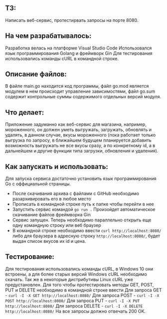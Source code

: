 ## ТЗ: 
Написать веб-сервис, протестирвать запросы на порте 8080.

## На чем разрабатывалось:
Разработка велась на платформе Visual Studio Code
Использовался язык программирования Golang и фреймворк Gin
Для тестирования использовались команды cURL в командной строке.

## Описание файлов:
В файле main.go находится код программы, файл go.mod является модулем
в нем происходит управление зависимостями, файл go.sum содержит
контрольные суммы содержимого отдельных версий модуля.

## Что делает:
Приложение задуманно как веб-сервис для магазина, например, мороженного, он должен уметь выгружать,
загружать, обновлять и удалять, в данном случае, вкусы мороженного (пока работает только выгрузка по запросу,
в ближайшем будущем планируется добавить возможность выгружать не все вкусы сразу, а по конкретному id, а в дальнейшем
и другие функции типа загрузки, обновления и удаления).

## Как запускать и использовать:
Для запуска сервиса достаточно установить язык программирования Go с 
оффициальной страницы.
- После скачивания архива с файлами с GitHub необходимо разархивировать его в любое место
- Прописать в командной строке путь к папке чтобы перейти в нее
- Запустить сервис командой `go run .` Произойдет автоматическое скачивание файлов фреймворка Gin
- Сервис запущен. Теперь необходимо параллельно открыть еще одну командную строку или веб браузер
- В командной строке необходимо ввести `curl http://localhost:8080/` либо для браузера
в адресную строку `http://localhost:8080/`, будет выдан список вкусов их id и цена.

## Тестирование:
Для тестирования использовались команды cURL, в Windows 10 они встроены, а для более старых версий Windows
cURL необходимо скачать. Так же в некоторые дистрибутивы Linux cURL уже предустановлен.
Для того чтобы протестировать методы GET, POST, PUT и DELETE необходимо в командной строке ввести
Для запроса GET - `curl -I -X GET http://localhost:8080/`
Для запроса POST - `curl -I -X POST http://localhost:8080/`
Для запроса PUT - `curl -I -X PUT http://localhost:8080/`
Для запроса DELETE - `curl -I -X DELETE http://localhost:8080/`
На все запросы должно отвечать 200 OK.
